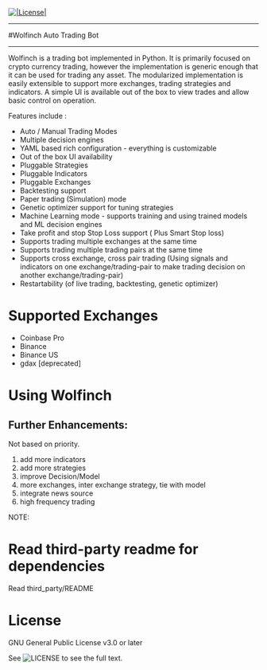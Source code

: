 [![|License|](https://img.shields.io/badge/license-GPL%20v3.0-brightgreen.svg)](LICENSE)

********
#Wolfinch Auto Trading Bot
*******

Wolfinch is a trading bot implemented in Python. It is primarily focused on crypto currency trading, however the implementation is generic enough that it can be used for trading any asset. The modularized implementation is easily extensible to support more exchanges, trading strategies and indicators. A simple UI is available out of the box to view trades and allow basic control on operation. 

Features include : 
* Auto / Manual Trading Modes
* Multiple decision engines
* YAML based rich configuration - everything is customizable
* Out of the box UI availability
* Pluggable Strategies 
* Pluggable Indicators
* Pluggable Exchanges
* Backtesting support
* Paper trading (Simulation) mode
* Genetic optimizer support for tuning strategies
* Machine Learning mode - supports training and using trained models and ML decision engines
* Take profit and stop Stop Loss support ( Plus Smart Stop loss)
* Supports trading multiple exchanges at the same time
* Supports trading multiple trading pairs at the same time
* Supports cross exchange, cross pair trading (Using signals and indicators on one exchange/trading-pair to make trading decision on another exchange/trading-pair)
* Restartability (of live trading, backtesting, genetic optimizer)


Supported Exchanges
===================
* Coinbase Pro
* Binance
* Binance US
* gdax [deprecated]

Using Wolfinch
==============

## Further Enhancements: 

Not based on priority.

1. add more indicators
2. add more strategies 
3. improve Decision/Model
5. more exchanges, inter exchange strategy, tie with model
7. integrate news source
10. high frequency trading



NOTE:
# Read third-party readme for dependencies

Read third_party/README

License
=======

GNU General Public License v3.0 or later

See ![LICENSE](LICENSE) to see the full text.


   